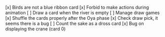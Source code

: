 [x] Birds are not a blue ribbon card
[x] Forbid to make actions during animation
[ ] Draw a card when the river is empty
[ ] Manage draw games
[x] Shuffle the cards properly after the Oya phase
[x] Check draw pick, it seems there is a bug
[ ] Count the sake as a dross card 
[x] Bug on displaying the crane (card 0)